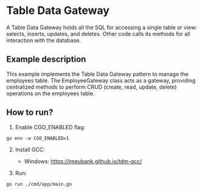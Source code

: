 # Table Data Gateway

A Table Data Gateway holds all the SQL for accessing a single table or view: selects, inserts, updates, and deletes. Other code calls its methods for all interaction with the database.

## Example description

This example implements the Table Data Gateway pattern to manage the employees table. The EmployeeGateway class acts as a gateway, providing centralized methods to perform CRUD (create, read, update, delete) operations on the employees table.

## How to run?

1. Enable CGO_ENABLED flag:

```
go env -w CGO_ENABLED=1
```

2. Install GCC:

   - Windows: https://jmeubank.github.io/tdm-gcc/

3. Run:

```
go run ./cmd/app/main.go
```
